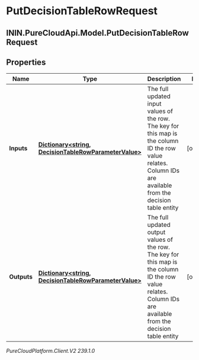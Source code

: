 # PutDecisionTableRowRequest

## ININ.PureCloudApi.Model.PutDecisionTableRowRequest

## Properties

|Name | Type | Description | Notes|
|------------ | ------------- | ------------- | -------------|
| **Inputs** | [**Dictionary&lt;string, DecisionTableRowParameterValue&gt;**](DecisionTableRowParameterValue) | The full updated input values of the row. The key for this map is the column ID the row value relates. Column IDs are available from the decision table entity | [optional] |
| **Outputs** | [**Dictionary&lt;string, DecisionTableRowParameterValue&gt;**](DecisionTableRowParameterValue) | The full updated output values of the row. The key for this map is the column ID the row value relates. Column IDs are available from the decision table entity | [optional] |



_PureCloudPlatform.Client.V2 239.1.0_
